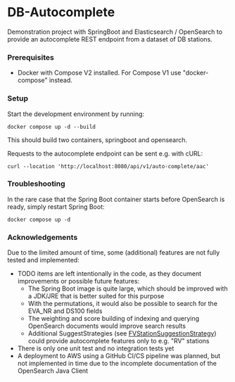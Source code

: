 # DB-Autocomplete
Demonstration project with SpringBoot and Elasticsearch / OpenSearch to provide an autocomplete REST endpoint from a dataset of DB stations.

### Prerequisites
- Docker with Compose V2 installed. For Compose V1 use "docker-compose" instead.

### Setup
Start the development environment by running:
```shell
docker compose up -d --build
```
This should build two containers, springboot and opensearch.

Requests to the autocomplete endpoint can be sent e.g. with cURL:
```shell
curl --location 'http://localhost:8080/api/v1/auto-complete/aac'
```

### Troubleshooting
In the rare case that the Spring Boot container starts before OpenSearch is ready, simply restart Spring Boot:
```shell
docker compose up -d
```

### Acknowledgements
Due to the limited amount of time, some (additional) features are not fully tested and implemented:
- TODO items are left intentionally in the code, as they document improvements or possible future features:
  - The Spring Boot image is quite large, which should be improved with a JDK/JRE that is better suited for this purpose
  - With the permutations, it would also be possible to search for the EVA_NR and DS100 fields
  - The weighting and score building of indexing and querying OpenSearch documents would improve search results
  - Additional SuggestStrategies (see [FVStationSuggestionStrategy](src/main/java/org/janstettner/DBAutocomplete/Suggestion/FVStationSuggestionStrategy.java)) could provide autocomplete features only to e.g. "RV" stations
- There is only one unit test and no integration tests yet
- A deployment to AWS using a GitHub CI/CS pipeline was planned, but not implemented in time due to the incomplete documentation of the OpenSearch Java Client